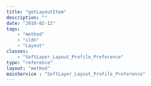```yaml
---
title: "getLayoutItem"
description: ""
date: "2018-02-12"
tags:
    - "method"
    - "sldn"
    - "Layout"
classes:
    - "SoftLayer_Layout_Profile_Preference"
type: "reference"
layout: "method"
mainService : "SoftLayer_Layout_Profile_Preference"
---
```


